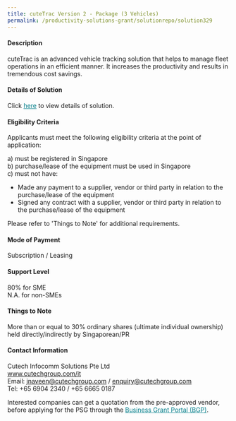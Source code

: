 ```yaml
---
title: cuteTrac Version 2 - Package (3 Vehicles)
permalink: /productivity-solutions-grant/solutionrepo/solution329
---
```


#### Description

cuteTrac is an advanced vehicle tracking solution that helps to manage fleet operations in an efficient manner. It increases the productivity and results in tremendous cost savings.






#### Details of Solution

Click <a href='https://gb-assist-staging.netlify.app/images/psg/Cutech_Infocomm_Solutions_Annex_3_Part_2.pdf' style='color:#037e8a'>here</a> to view details of solution.

#### Eligibility Criteria

Applicants must meet the following eligibility criteria at the point of application:

a) must be registered in Singapore <br>
b) purchase/lease of the equipment must be used in Singapore <br>
c) must not have:
- Made any payment to a supplier, vendor or third party in relation to the purchase/lease of the equipment
- Signed any contract with a supplier, vendor or third party in relation to the purchase/lease of the equipment

Please refer to 'Things to Note' for additional requirements.

#### Mode of Payment
Subscription / Leasing

#### Support Level
80% for SME <br>
N.A. for non-SMEs

#### Things to Note
More than or equal to 30% ordinary shares (ultimate individual ownership) held directly/indirectly by Singaporean/PR

#### Contact Information
Cutech Infocomm Solutions Pte Ltd<br>www.cutechgroup.com/it<br>Email: jnaveen@cutechgroup.com / enquiry@cutechgroup.com<br>Tel: +65 6904 2340 / +65 6665 0187

Interested companies can get a quotation from the pre-approved vendor, before applying for the PSG through the <a target='_blank' style='color:#037e8a' href='https://www.businessgrants.gov.sg/'>Business Grant Portal (BGP)</a>.
